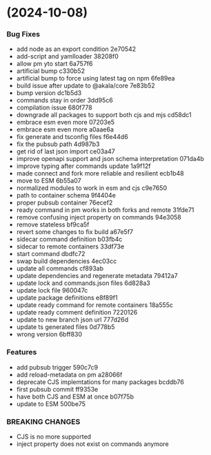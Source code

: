 #  (2024-10-08)


### Bug Fixes

* add node as an export condition 2e70542
* add-script and yamlloader 38208f0
* allow pm yto start 6a757f6
* artificial bump c330b52
* artificial bump to force using latest tag on npm 6fe89ea
* build issue after update to @akala/core 7e83b52
* bump version dc1b5d3
* commands stay in order 3dd95c6
* compilation issue 680f778
* downgrade all packages to support both cjs and mjs cd58dc1
* embrace esm even more 07203e5
* embrace esm even more a0aae6a
* fix generate and tsconfig files f6e44d6
* fix the pubsub path 4d987b3
* get rid of last json import ce03a47
* improve openapi support and json schema interpretation 071da4b
* improve typing after commands update 1a9f12f
* made connect and fork more reliable and resilient ecb1b48
* move to ESM 6b55a07
* normalized modules to work in esm and cjs c9e7650
* path to container schema 9f4404e
* proper pubsub container 76ecef2
* ready command in pm works in both forks and remote 31fde71
* remove confusing inject property on commands 94e3058
* remove stateless bf9ca5f
* revert some changes to fix build a67e5f7
* sidecar command definition b03fb4c
* sidecar to remote containers 33df73e
* start command dbdfc72
* swap build dependencies 4ec03cc
* update all commands cf893ab
* update dependencies and regenerate metadata 79412a7
* update lock and commands.json files 6d828a3
* update lock file 960047c
* update package definitions e8f89f1
* update ready command for remote containers 18a555c
* update ready comment definition 7220126
* update to new branch json url 777d26d
* update ts generated files 0d778b5
* wrong version 6bff830


### Features

* add pubsub trigger 590c7c9
* add reload-metadata on pm a28066f
* deprecate CJS implemtations for many packages bcddb76
* first pubsub commit ff9353e
* have both CJS and ESM at once b07f75b
* update to ESM 500be75


### BREAKING CHANGES

* CJS is no more supported
* inject property does not exist on commands anymore



